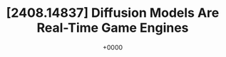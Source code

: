 ---
title: "[2408.14837] Diffusion Models Are Real-Time Game Engines"
link: "https://arxiv.org/abs/2408.14837"
date: " +0000"
description: 
category: "papers"
---